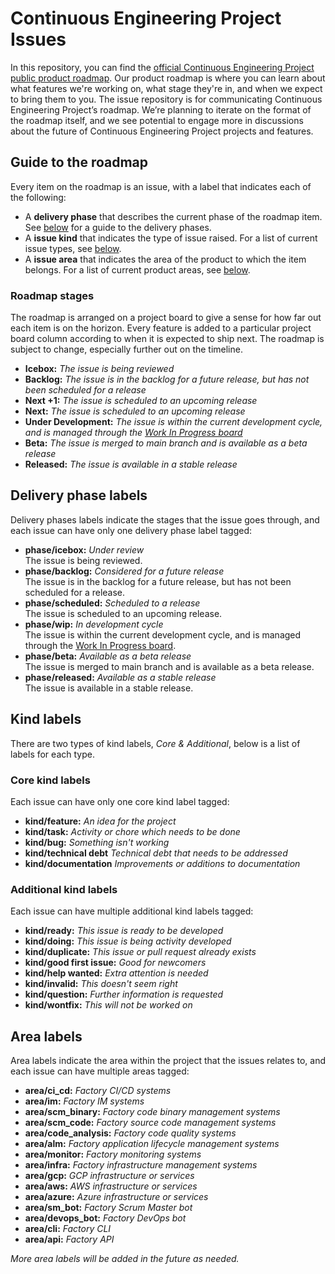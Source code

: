 # Continuous Engineering Project Issues
In this repository, you can find the [official Continuous Engineering Project public product roadmap][RoadmapBoard]. Our product roadmap is where you can learn about what features we're working on, what stage they're in, and when we expect to bring them to you. The issue repository is for communicating Continuous Engineering Project’s roadmap. We’re planning to iterate on the format of the roadmap itself, and we see potential to engage more in discussions about the future of Continuous Engineering Project projects and features.


## Guide to the roadmap
Every item on the roadmap is an issue, with a label that indicates each of the following:

- A **delivery phase** that describes the current phase of the roadmap item. See [below](#Delivery-phase-labels) for a guide to the delivery phases.
- A **issue kind** that indicates the type of issue raised. For a list of current issue types, see [below](#Kind-labels).
- A **issue area** that indicates the area of the product to which the item belongs. For a list of current product areas, see [below](#Area-labels).

### Roadmap stages
The roadmap is arranged on a project board to give a sense for how far out each item is on the horizon. Every feature is added to a particular project board column according to when it is expected to ship next. The roadmap is subject to change, especially further out on the timeline. 

- **Icebox:** *The issue is being reviewed*
- **Backlog:** *The issue is in the backlog for a future release, but has not been scheduled for a release*
- **Next +1:** *The issue is scheduled to an upcoming release*
- **Next:** *The issue is scheduled to an upcoming release*
- **Under Development:** *The issue is within the current development cycle, and is managed through the [Work In Progress board](https://github.com/ContinuousEngineeringProject/issues/projects/4)*
- **Beta:** *The issue is merged to main branch and is available as a beta release*
- **Released:** *The issue is available in a stable release*


## Delivery phase labels
Delivery phases labels indicate the stages that the issue goes through, and each issue can have only one delivery phase label tagged:

- **phase/icebox:** *Under review*\
  The issue is being reviewed.
- **phase/backlog:** *Considered for a future release*\
  The issue is in the backlog for a future release, but has not been scheduled for a release.
- **phase/scheduled:** *Scheduled to a release*\
  The issue is scheduled to an upcoming release.
- **phase/wip:** *In development cycle*\
  The issue is within the current development cycle, and is managed through the [Work In Progress board][WipBoard].
- **phase/beta:** *Available as a beta release*\
  The issue is merged to main branch and is available as a beta release.
- **phase/released:** *Available as a stable release*\
  The issue is available in a stable release.

## Kind labels
There are two types of kind labels, _Core & Additional_, below is a list of labels for each type.

### Core kind labels
Each issue can have only one core kind label tagged:

- **kind/feature:** *An idea for the project*
- **kind/task:** *Activity or chore which needs to be done*
- **kind/bug:** *Something isn't working*
- **kind/technical debt** *Technical debt that needs to be addressed*
- **kind/documentation** *Improvements or additions to documentation*

### Additional kind labels
Each issue can have multiple additional kind labels tagged:

- **kind/ready:** *This issue is ready to be developed*
- **kind/doing:** *This issue is being activity developed*
- **kind/duplicate:** *This issue or pull request already exists*
- **kind/good first issue:** *Good for newcomers*
- **kind/help wanted:** *Extra attention is needed*
- **kind/invalid:** *This doesn't seem right*
- **kind/question:** *Further information is requested*
- **kind/wontfix:** *This will not be worked on*


## Area labels
Area labels indicate the area within the project that the issues relates to, and each issue can have multiple areas tagged:

- **area/ci_cd:** *Factory CI/CD systems*
- **area/im:** *Factory IM systems*
- **area/scm_binary:** *Factory code binary management systems*
- **area/scm_code:** *Factory source code management systems*
- **area/code_analysis:** *Factory code quality systems*
- **area/alm:** *Factory application lifecycle management systems*
- **area/monitor:** *Factory monitoring systems*
- **area/infra:** *Factory infrastructure management systems*
- **area/gcp:** *GCP infrastructure or services*
- **area/aws:** *AWS infrastructure or services*
- **area/azure:** *Azure infrastructure or services*
- **area/sm_bot:** *Factory Scrum Master bot*
- **area/devops_bot:** *Factory DevOps bot*
- **area/cli:** *Factory CLI*
- **area/api:** *Factory API*

_More area labels will be added in the future as needed._


[RoadmapBoard]: https://github.com/ContinuousEngineeringProject/issues/projects/1
[WipBoard]: https://github.com/ContinuousEngineeringProject/issues/projects/4

